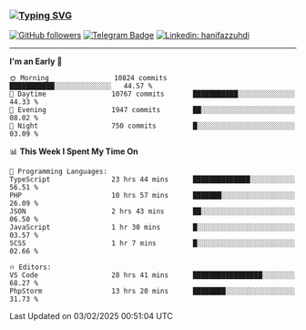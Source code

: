 ### [![Typing SVG](https://readme-typing-svg.herokuapp.com?font=lato&size=22&lines=Hi+There+👋)](https://git.io/typing-svg) 

[![GitHub followers](https://img.shields.io/github/followers/hanifazzuhdi?label=Follow&style=social)](https://github.com/hanifazzuhdi/?tab=follow) 
[![Telegram Badge](https://img.shields.io/badge/-hanif0198-blue?style=social&logo=telegram&link=https://www.t.me/hanif0198/)](https://www.t.me/hanif0198/) 
[![Linkedin: hanifazzuhdi](https://img.shields.io/badge/-hanifazzuhdi-blue?style=flat-square&logo=Linkedin&logoColor=white&link=https://www.linkedin.com/in/hanif-az-zuhdi-69688019b/)](https://www.linkedin.com/in/hanif-az-zuhdi-69688019b/) 

<hr/>

<!--START_SECTION:waka-->
**I'm an Early 🐤** 

```text
🌞 Morning                10824 commits       ███████████░░░░░░░░░░░░░░   44.57 % 
🌆 Daytime                10767 commits       ███████████░░░░░░░░░░░░░░   44.33 % 
🌃 Evening                1947 commits        ██░░░░░░░░░░░░░░░░░░░░░░░   08.02 % 
🌙 Night                  750 commits         █░░░░░░░░░░░░░░░░░░░░░░░░   03.09 % 
```


📊 **This Week I Spent My Time On** 

```text
💬 Programming Languages: 
TypeScript               23 hrs 44 mins      ██████████████░░░░░░░░░░░   56.51 % 
PHP                      10 hrs 57 mins      ███████░░░░░░░░░░░░░░░░░░   26.09 % 
JSON                     2 hrs 43 mins       ██░░░░░░░░░░░░░░░░░░░░░░░   06.50 % 
JavaScript               1 hr 30 mins        █░░░░░░░░░░░░░░░░░░░░░░░░   03.57 % 
SCSS                     1 hr 7 mins         █░░░░░░░░░░░░░░░░░░░░░░░░   02.66 % 

🔥 Editors: 
VS Code                  28 hrs 41 mins      █████████████████░░░░░░░░   68.27 % 
PhpStorm                 13 hrs 20 mins      ████████░░░░░░░░░░░░░░░░░   31.73 % 
```


 Last Updated on 03/02/2025 00:51:04 UTC
<!--END_SECTION:waka-->
